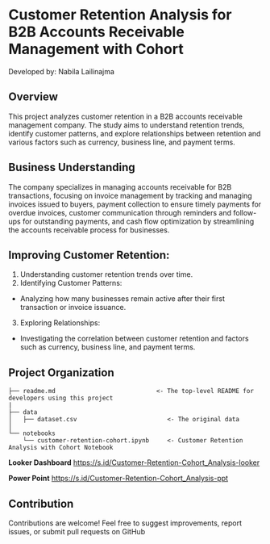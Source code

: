 # Customer Retention Analysis for B2B Accounts Receivable Management with Cohort

Developed by: Nabila Lailinajma

## Overview
This project analyzes customer retention in a B2B accounts receivable management company. The study aims to understand retention trends, identify customer patterns, and explore relationships between retention and various factors such as currency, business line, and payment terms.

## Business Understanding
The company specializes in managing accounts receivable for B2B transactions, focusing on invoice management by tracking and managing invoices issued to buyers, payment collection to ensure timely payments for overdue invoices, customer communication through reminders and follow-ups for outstanding payments, and cash flow optimization by streamlining the accounts receivable process for businesses.

## Improving Customer Retention:
1. Understanding customer retention trends over time.
2. Identifying Customer Patterns:
- Analyzing how many businesses remain active after their first transaction or invoice issuance.
3. Exploring Relationships:
- Investigating the correlation between customer retention and factors such as currency, business line, and payment terms.

## Project Organization
    ├── readme.md                            <- The top-level README for developers using this project
    |
    ├── data
    │   ├── dataset.csv                         <- The original data
    │
    └── notebooks   
        └── customer-retention-cohort.ipynb     <- Customer Retention Analysis with Cohort Notebook 


**Looker Dashboard**
https://s.id/Customer-Retention-Cohort_Analysis-looker

**Power Point**
https://s.id/Customer-Retention-Cohort_Analysis-ppt

## Contribution
Contributions are welcome! Feel free to suggest improvements, report issues, or submit pull requests on GitHub
